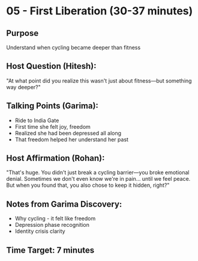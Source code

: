 # 05 - First Liberation (30-37 minutes)

## Purpose
Understand when cycling became deeper than fitness

## Host Question (Hitesh):
"At what point did you realize this wasn't just about fitness—but something way deeper?"

## Talking Points (Garima):
- Ride to India Gate
- First time she felt joy, freedom
- Realized she had been depressed all along
- That freedom helped her understand her past

## Host Affirmation (Rohan):
"That's huge. You didn't just break a cycling barrier—you broke emotional denial. Sometimes we don't even know we're in pain… until we feel peace. But when you found that, you also chose to keep it hidden, right?"

## Notes from Garima Discovery:
- Why cycling - it felt like freedom
- Depression phase recognition
- Identity crisis clarity

## Time Target: 7 minutes